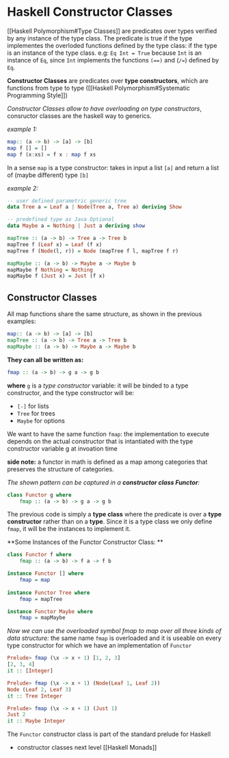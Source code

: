 # Haskell Constructor Classes
[[Haskell Polymorphism#Type Classes]] are predicates over types verified by any instance of the type class. 
The predicate is true if the type implementes the overloded functions defined by the type class: if the type is an instance of the type class. 
e.g: `Eq Int = True` because `Int` is an instance of `Eq`, since `Int` implements the functions `(==)` and (`/=`) defined by `Eq`. 

**Constructor Classes** are predicates over **type constructors**, which are functions from type to type ([[Haskell Polymorphism#Systematic Programming Style]])

*Constructor Classes allow to have overloading on type constructors*, 
consructor classes are the haskell way to generics.

*example 1:*
```haskell
map:: (a -> b) -> [a] -> [b]
map f [] = []
map f (x:xs) = f x : map f xs
```
In a sense `map` is a type constructor: takes in input a list `[a]` and return a list of (maybe different) type `[b]`

*example 2:*
```haskell
-- user defined parametric generic tree
data Tree a = Leaf a | Node(Tree a, Tree a) deriving Show

-- predefined type as Java Optional
data Maybe a = Nothing | Just a deriving show

mapTree :: (a -> b) -> Tree a -> Tree b
mapTree f (Leaf x) = Leaf (f x)
mapTree f (Node(l, r)) = Node (mapTree f l, mapTree f r)

mapMaybe :: (a -> b) -> Maybe a -> Maybe b
mapMaybe f Nothing = Nothing
mapMaybe f (Just x) = Just (f x)
```

## Constructor Classes
All map functions share the same structure, as shown in the previous examples:
```haskell
map:: (a -> b) -> [a] -> [b]
mapTree :: (a -> b) -> Tree a -> Tree b
mapMaybe :: (a -> b) -> Maybe a -> Maybe b
```

**They can all be written as:**
```haskell
fmap :: (a -> b) -> g a -> g b
```
**where** `g` is a *type constructor* variable: it will be binded to a type constructor, and the type constructor will be:
- `[-]` for lists
- `Tree` for trees
- `Maybe` for options

We want to have the same function `fmap`: the implementation to execute depends on the actual constructor that is intantiated with the type constructor variable g at invoation time

**side note:** a functor in math is defined as a map among categories that preserves the structure of categories.

*The shown pattern can be captured in a **constructor class Functor**:*
```haskell
class Functor g where
	fmap :: (a -> b) -> g a -> g b
```
The previous code is simply a **type class** where the predicate is over a **type constructor** rather than on a **type**. 
Since it is a type class we only define `fmap`, it will be the instances to implement it.

**Some Instances of the Functor Constructor Class: **
```haskell
class Functor f where
	fmap :: (a -> b) -> f a -> f b

instance Functor [] where
	fmap = map
	
instance Functor Tree where
	fmap = mapTree

instance Functor Maybe where
	fmap = mapMaybe
```

*Now we can use the overloaded symbol fmap to map over all three kinds of data structure:* the same name `fmap` is overloaded and it is useable on every type constructor for which we have an implementation of `Functor`
```haskell
Prelude> fmap (\x -> x + 1) [1, 2, 3]
[2, 3, 4]
it :: [Integer]

Prelude> fmap (\x -> x + 1) (Node(Leaf 1, Leaf 2))
Node (Leaf 2, Leaf 3)
it :: Tree Integer

Prelude> fmap (\x -> x + 1) (Just 1)
Just 2
it :: Maybe Integer
```

The `Functor` constructor class is part of the standard prelude for Haskell
- constructor classes next level [[Haskell Monads]]